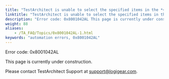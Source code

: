 ```yaml
--- 
title: "TestArchitect is unable to select the specified items in the *<controlName\\>* control, which resides in the *<windowName\\>* window, since the control does not enable item selection."
linktitle: "TestArchitect is unable to select the specified items in the *<controlName\\>* control, which resides in the *<windowName\\>* window, since the control does not enable item selection."
description: "Error code: 0x8001042AL This page is currently under construction. Please contact TestArchitect Support at support@logigear.com ."
weight: 88
aliases: 
    - /TA_FAQ/Topics/0x8001042AL-1.html
keywords: "automation errors, 0x8001042AL"
---
```


Error code: 0x8001042AL

This page is currently under construction.

Please contact TestArchitect Support at [support@logigear.com](mailto:support@logigear.com).




